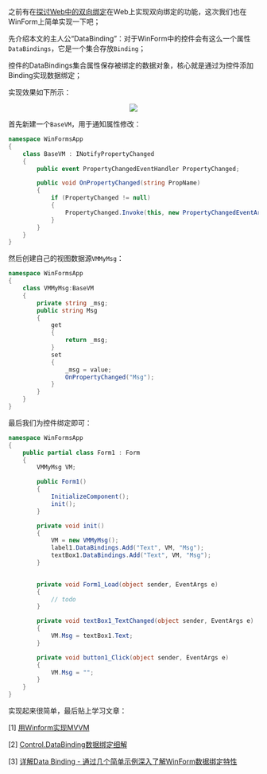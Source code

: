 之前有在[探讨Web中的双向绑定](https://jquil.github.io/#/show?type=note&id=121)在Web上实现双向绑定的功能，这次我们也在WinForm上简单实现一下吧；

先介绍本文的主人公“DataBinding”：对于WinForm中的控件会有这么一个属性`DataBindings`，它是一个集合存放`Binding`；

控件的DataBindings集合属性保存被绑定的数据对象，核心就是通过为控件添加Binding实现数据绑定；

实现效果如下所示：
<div align='center'>

![](https://jquil.github.io/file/markdown/note/164/img/20220225001.gif)
</div>

首先新建一个`BaseVM`，用于通知属性修改：
```csharp
namespace WinFormsApp
{
    class BaseVM : INotifyPropertyChanged
    {
        public event PropertyChangedEventHandler PropertyChanged;

        public void OnPropertyChanged(string PropName)
        {
            if (PropertyChanged != null)
            {
                PropertyChanged.Invoke(this, new PropertyChangedEventArgs(PropName));
            }
        }
    }
}
```

然后创建自己的视图数据源`VMMyMsg`：
```csharp
namespace WinFormsApp
{
    class VMMyMsg:BaseVM
    {
        private string _msg;
        public string Msg
        {
            get
            {
                return _msg;
            }
            set
            {
                _msg = value;
                OnPropertyChanged("Msg");
            }
        }
    }
}
```

最后我们为控件绑定即可：
```csharp
namespace WinFormsApp
{
    public partial class Form1 : Form
    {
        VMMyMsg VM;

        public Form1()
        {
            InitializeComponent();
            init();
        }

        private void init()
        {
            VM = new VMMyMsg();
            label1.DataBindings.Add("Text", VM, "Msg");
            textBox1.DataBindings.Add("Text", VM, "Msg");
        }
           

        private void Form1_Load(object sender, EventArgs e)
        {
            // todo
        }

        private void textBox1_TextChanged(object sender, EventArgs e)
        {
            VM.Msg = textBox1.Text;
        }

        private void button1_Click(object sender, EventArgs e)
        {
            VM.Msg = "";
        }
    }
}
```

实现起来很简单，最后贴上学习文章：

[1] [用Winform实现MVVM](https://blog.csdn.net/weixin_43375347/article/details/114298094)

[2] [Control.DataBinding数据绑定细解](https://www.cnblogs.com/scy251147/archive/2011/10/23/2221991.html)

[3] [详解Data Binding - 通过几个简单示例深入了解WinForm数据绑定特性](read://https_www.cnblogs.com/?url=https%3A%2F%2Fwww.cnblogs.com%2Flichence%2Farchive%2F2012%2F02%2F17%2F2356001.html)
